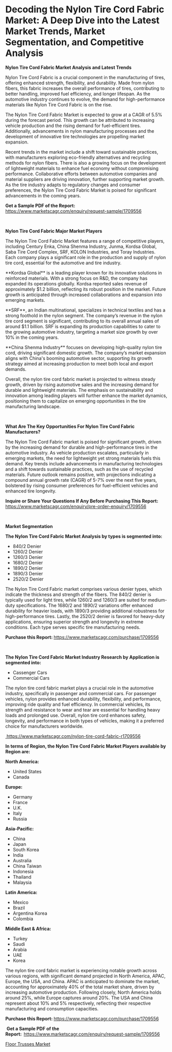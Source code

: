 <p><h1>Decoding the Nylon Tire Cord Fabric Market: A Deep Dive into the Latest Market Trends, Market Segmentation, and Competitive Analysis</h1></p><p><strong>Nylon Tire Cord Fabric Market Analysis and Latest Trends</strong></p>
<p><p>Nylon Tire Cord Fabric is a crucial component in the manufacturing of tires, offering enhanced strength, flexibility, and durability. Made from nylon fibers, this fabric increases the overall performance of tires, contributing to better handling, improved fuel efficiency, and longer lifespan. As the automotive industry continues to evolve, the demand for high-performance materials like Nylon Tire Cord Fabric is on the rise.</p><p>The Nylon Tire Cord Fabric Market is expected to grow at a CAGR of 5.5% during the forecast period. This growth can be attributed to increasing vehicle production and the rising demand for fuel-efficient tires. Additionally, advancements in nylon manufacturing processes and the development of innovative tire technologies are propelling market expansion.</p><p>Recent trends in the market include a shift toward sustainable practices, with manufacturers exploring eco-friendly alternatives and recycling methods for nylon fibers. There is also a growing focus on the development of lightweight materials to enhance fuel economy without compromising performance. Collaborative efforts between automotive companies and material suppliers are driving innovation, further supporting market growth. As the tire industry adapts to regulatory changes and consumer preferences, the Nylon Tire Cord Fabric Market is poised for significant advancements in the coming years.</p></p>
<p><strong>Get a Sample PDF of the Report:&nbsp;</strong> <a href="https://www.marketscagr.com/enquiry/request-sample/1709556?utm_campaign=2467&utm_medium=2&utm_source=Github&utm_content=ia&utm_term=31032025&utm_id=nylon-tire-cord-fabric">https://www.marketscagr.com/enquiry/request-sample/1709556</a></p>
<p>&nbsp;</p>
<p><strong>Nylon Tire Cord Fabric Major Market Players</strong></p>
<p><p>The Nylon Tire Cord Fabric Market features a range of competitive players, including Century Enka, China Shenma Industry, Junma, Kordsa Global, Saba Tire Cord Complex, SRF, KOLON Industries, and Toray Industries. Each company plays a significant role in the production and supply of nylon tire cord, essential for the automotive and tire industry.</p><p>**Kordsa Global** is a leading player known for its innovative solutions in reinforced materials. With a strong focus on R&D, the company has expanded its operations globally. Kordsa reported sales revenue of approximately $1.2 billion, reflecting its robust position in the market. Future growth is anticipated through increased collaborations and expansion into emerging markets.</p><p>**SRF**, an Indian multinational, specializes in technical textiles and has a strong foothold in the nylon segment. The company’s revenue in the nylon tire cord segment is significant, contributing to its overall annual sales of around $1.1 billion. SRF is expanding its production capabilities to cater to the growing automotive industry, targeting a market size growth by over 10% in the coming years.</p><p>**China Shenma Industry** focuses on developing high-quality nylon tire cord, driving significant domestic growth. The company’s market expansion aligns with China's booming automotive sector, supporting its growth strategy aimed at increasing production to meet both local and export demands.</p><p>Overall, the nylon tire cord fabric market is projected to witness steady growth, driven by rising automotive sales and the increasing demand for durable and lightweight materials. The emphasis on sustainability and innovation among leading players will further enhance the market dynamics, positioning them to capitalize on emerging opportunities in the tire manufacturing landscape.</p></p>
<p>&nbsp;</p>
<p><strong>What Are The Key Opportunities For Nylon Tire Cord Fabric Manufacturers?</strong></p>
<p><p>The Nylon Tire Cord Fabric market is poised for significant growth, driven by the increasing demand for durable and high-performance tires in the automotive industry. As vehicle production escalates, particularly in emerging markets, the need for lightweight yet strong materials fuels this demand. Key trends include advancements in manufacturing technologies and a shift towards sustainable practices, such as the use of recycled materials. Future outlook remains positive, with projections indicating a compound annual growth rate (CAGR) of 5-7% over the next five years, bolstered by rising consumer preferences for fuel-efficient vehicles and enhanced tire longevity.</p></p>
<p><strong>Inquire or Share Your Questions If Any Before Purchasing This Report:</strong> <a href="https://www.marketscagr.com/enquiry/pre-order-enquiry/1709556?utm_campaign=2467&utm_medium=2&utm_source=Github&utm_content=ia&utm_term=31032025&utm_id=nylon-tire-cord-fabric">https://www.marketscagr.com/enquiry/pre-order-enquiry/1709556</a></p>
<p>&nbsp;</p>
<p><strong>Market Segmentation</strong></p>
<p><strong>The Nylon Tire Cord Fabric Market Analysis by types is segmented into:</strong></p>
<p><ul><li>840/2 Denier</li><li>1260/2 Denier</li><li>1260/3 Denier</li><li>1680/2 Denier</li><li>1890/2 Denier</li><li>1890/3 Denier</li><li>2520/2 Denier</li></ul></p>
<p><p>The Nylon Tire Cord Fabric market comprises various denier types, which indicate the thickness and strength of the fibers. The 840/2 denier is typically used for light tires, while 1260/2 and 1260/3 are suited for medium-duty specifications. The 1680/2 and 1890/2 variations offer enhanced durability for heavier loads, with 1890/3 providing additional robustness for high-performance tires. Lastly, the 2520/2 denier is favored for heavy-duty applications, ensuring superior strength and longevity in extreme conditions. Each type serves specific tire manufacturing needs.</p></p>
<p><strong>Purchase this Report:&nbsp;</strong><a href="https://www.marketscagr.com/purchase/1709556?utm_campaign=2467&utm_medium=2&utm_source=Github&utm_content=ia&utm_term=31032025&utm_id=nylon-tire-cord-fabric">https://www.marketscagr.com/purchase/1709556</a></p>
<p>&nbsp;</p>
<p><strong>The Nylon Tire Cord Fabric Market Industry Research by Application is segmented into:</strong></p>
<p><ul><li>Cassenger Cars</li><li>Commercial Cars</li></ul></p>
<p><p>The nylon tire cord fabric market plays a crucial role in the automotive industry, specifically in passenger and commercial cars. For passenger vehicles, nylon provides enhanced durability, flexibility, and performance, improving ride quality and fuel efficiency. In commercial vehicles, its strength and resistance to wear and tear are essential for handling heavy loads and prolonged use. Overall, nylon tire cord enhances safety, longevity, and performance in both types of vehicles, making it a preferred choice for manufacturers worldwide.</p></p>
<p><a href="https://www.marketscagr.com/nylon-tire-cord-fabric-r1709556?utm_campaign=2467&utm_medium=2&utm_source=Github&utm_content=ia&utm_term=31032025&utm_id=nylon-tire-cord-fabric">&nbsp;https://www.marketscagr.com/nylon-tire-cord-fabric-r1709556</a></p>
<p><strong>In terms of Region, the Nylon Tire Cord Fabric Market Players available by Region are:</strong></p>
<p>
    <p> <strong> North America: </strong>
        <ul>
            <li>United States</li>
            <li>Canada</li>
        </ul>
        </p> 
    <p> <strong> Europe: </strong>
        <ul>
            <li>Germany</li>
            <li>France</li>
            <li>U.K.</li>
            <li>Italy</li>
            <li>Russia</li>
        </ul>
        </p> 
    <p> <strong> Asia-Pacific: </strong>
        <ul>
            <li>China</li>
            <li>Japan</li>
            <li>South Korea</li>
            <li>India</li>
            <li>Australia</li>
            <li>China Taiwan</li>
            <li>Indonesia</li>
            <li>Thailand</li>
            <li>Malaysia</li>
        </ul>
        </p> 
    <p> <strong> Latin America: </strong>
        <ul>
            <li>Mexico</li>
            <li>Brazil</li>
            <li>Argentina Korea</li>
            <li>Colombia</li>
        </ul>
        </p> 
    <p> <strong> Middle East & Africa: </strong>
        <ul>
            <li>Turkey</li>
            <li>Saudi</li>
            <li>Arabia</li>
            <li>UAE</li>
            <li>Korea</li>
        </ul>
    </p>
    </p>
<p><p>The nylon tire cord fabric market is experiencing notable growth across various regions, with significant demand projected in North America, APAC, Europe, the USA, and China. APAC is anticipated to dominate the market, accounting for approximately 40% of the total market share, driven by increasing automotive production. Following closely, North America holds around 25%, while Europe captures around 20%. The USA and China represent about 10% and 5% respectively, reflecting their respective manufacturing and consumption capacities.</p></p>
<p><strong>Purchase this Report: </strong><a href="https://www.marketscagr.com/purchase/1709556?utm_campaign=2467&utm_medium=2&utm_source=Github&utm_content=ia&utm_term=31032025&utm_id=nylon-tire-cord-fabric">https://www.marketscagr.com/purchase/1709556</a></p>
<p>&nbsp;<strong>Get a Sample PDF of the Report:&nbsp;&nbsp;</strong><a href="https://www.marketscagr.com/enquiry/request-sample/1709556?utm_campaign=2467&utm_medium=2&utm_source=Github&utm_content=ia&utm_term=31032025&utm_id=nylon-tire-cord-fabric">https://www.marketscagr.com/enquiry/request-sample/1709556</a></p>
<p><strong></strong></p>
<p><p><a href="https://github.com/manesros8/Market-Research-Report-List-1/blob/main/floor-trusses-market.md?utm_campaign=2467&utm_medium=2&utm_source=Github&utm_content=ia&utm_term=31032025&utm_id=nylon-tire-cord-fabric">Floor Trusses Market</a></p></p>
